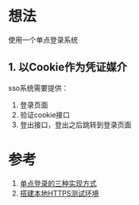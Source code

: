 # 想法
使用一个单点登录系统

## 1. 以Cookie作为凭证媒介
sso系统需要提供：
1. 登录页面
2. 验证cookie接口
3. 登出接口，登出之后跳转到登录页面

# 参考
1. [ 单点登录的三种实现方式](https://cnodejs.org/topic/55f6e69904556da7553d20dd)
2. [搭建本地HTTPS测试环境](https://segmentfault.com/a/1190000007990972)